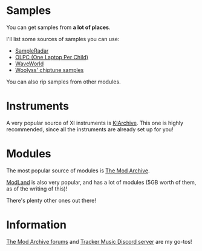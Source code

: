 # Samples

You can get samples from **a lot of places**.

I'll list some sources of samples you can use:

- [SampleRadar](https://www.musicradar.com/news/tech/free-music-samples-royalty-free-loops-hits-and-multis-to-download)
- [OLPC (One Laptop Per Child)](https://wiki.laptop.org/go/Free_sound_samples)
- [WaveWorld](https://modarchive.org/forums/index.php?topic=2406.0)
- [Woolyss' chiptune samples](https://modarchive.org/forums/index.php?topic=2405.0)

You can also rip samples from other modules.

# Instruments

A very popular source of XI instruments is [KIArchive](https://archive.org/details/kiarchive.7z).
This one is highly recommended, since all the instruments are already set up for you!

# Modules

The most popular source of modules is [The Mod Archive](https://modarchive.org/).

[ModLand](https://modland.com/pub/modules/Fasttracker%202/) is also very popular, and has a lot of modules
(5GB worth of them, as of the writing of this)!

There's plenty other ones out there!

# Information

[The Mod Archive forums](https://modarchive.org/forums/index.php) and
[Tracker Music Discord server](https://discord.gg/4TD8mxtw) are my go-tos!
